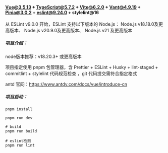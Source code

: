 #### Vue@3.5.13 + TypeScript@5.7.2 + Vite@6.2.0 + Vant@4.9.19 + Pinia@3.0.2 + eslint@9.24.0 + stylelint@16

从 ESLint v9.0.0 开始，ESLint 支持以下版本的 Node.js： Node.js v18.18.0及更高版本、 Node.js v20.9.0及更高版本、 Node.js v21 及更高版本

##### 项目介绍：

node版本推荐：v18.20.3+ 或更高版本

项目指定使用 pnpm 包管理器，含 Prettier + ESLint + Husky + lint-staged + commitlint + stylelint  代码规范检查 ，git 代码提交需符合指定格式

antd 官网：https://www.antdv.com/docs/vue/introduce-cn

##### 项目启动：
```shell
pnpm install

pnpm run dev

# build
pnpm run build

# eslint检测
pnpm run lint
```